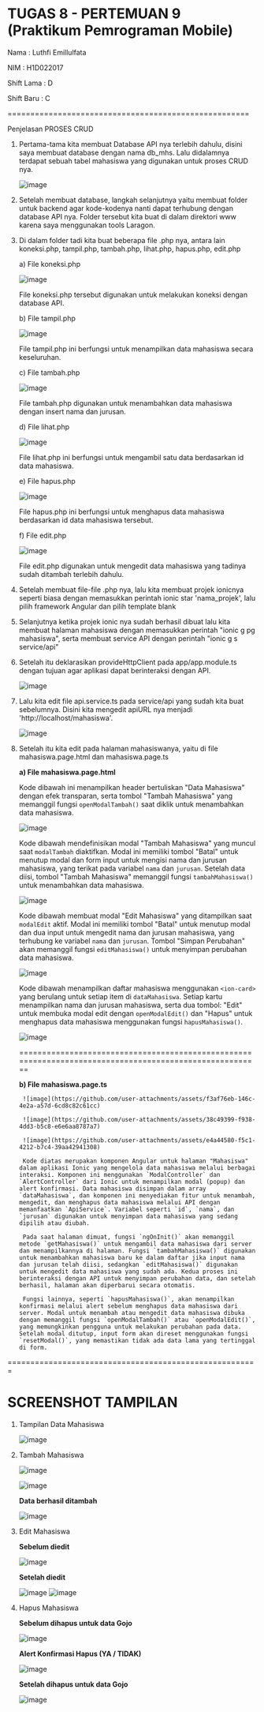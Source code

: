 TUGAS 8 - PERTEMUAN 9 (Praktikum Pemrograman Mobile)
====================================================

Nama        : Luthfi Emillulfata

NIM         : H1D022017

Shift Lama  : D

Shift Baru  : C

=====================================================

Penjelasan PROSES CRUD

1. Pertama-tama kita membuat Database API nya terlebih dahulu, disini saya membuat database dengan nama db_mhs. Lalu didalamnya terdapat sebuah tabel mahasiswa yang digunakan untuk proses CRUD nya.

   ![image](https://github.com/user-attachments/assets/94648058-20bc-4a53-b78e-a5cf2c2bbf22)

2. Setelah membuat database, langkah selanjutnya yaitu membuat folder untuk backend agar kode-kodenya nanti dapat terhubung dengan database API nya. Folder tersebut kita buat di dalam direktori www karena saya menggunakan tools Laragon.

3. Di dalam folder tadi kita buat beberapa file .php nya, antara lain koneksi.php, tampil.php, tambah.php, lihat.php, hapus.php, edit.php

   a) File koneksi.php

      ![image](https://github.com/user-attachments/assets/377744ee-5459-4b25-8756-e18afdc66d5f)

      File koneksi.php tersebut digunakan untuk melakukan koneksi dengan database API.

   b) File tampil.php

      ![image](https://github.com/user-attachments/assets/c69c0ec0-e3f2-4ee7-8d1b-0e8aa15be091)

      File tampil.php ini berfungsi untuk menampilkan data mahasiswa secara keseluruhan.
      
   c) File tambah.php

      ![image](https://github.com/user-attachments/assets/e64b7be0-02d2-4113-a1ca-af6b66b16118)

      File tambah.php digunakan untuk menambahkan data mahasiswa dengan insert nama dan jurusan.

   d) File lihat.php

      ![image](https://github.com/user-attachments/assets/0236b369-365d-4924-a720-f8cd27d28c8d)

      File lihat.php ini berfungsi untuk mengambil satu data berdasarkan id data mahasiswa.

   e) File hapus.php

      ![image](https://github.com/user-attachments/assets/1a892fca-7b65-4063-95fa-d44f1b74357c)

      File hapus.php ini berfungsi untuk menghapus data mahasiswa berdasarkan id data mahasiswa tersebut.

   f) File edit.php

      ![image](https://github.com/user-attachments/assets/88690897-a4e0-4202-a174-932aeb7c53a3)

      File edit.php digunakan untuk mengedit data mahasiswa yang tadinya sudah ditambah terlebih dahulu.
  
4. Setelah membuat file-file .php nya, lalu kita membuat projek ionicnya seperti biasa dengan memasukkan perintah ionic star 'nama_projek', lalu pilih framework Angular dan pilih template blank

5. Selanjutnya ketika projek ionic nya sudah berhasil dibuat lalu kita membuat halaman mahasiswa dengan memasukkan perintah "ionic g pg mahasiswa", serta membuat service API dengan perintah "ionic g s service/api" 

6. Setelah itu deklarasikan provideHttpClient pada app/app.module.ts dengan tujuan agar aplikasi dapat berinteraksi dengan API.

   ![image](https://github.com/user-attachments/assets/7f79b1dc-1e46-427d-87cd-f5e669f03ac7)

7. Lalu kita edit file api.service.ts pada service/api yang sudah kita buat sebelumnya. Disini kita mengedit apiURL nya menjadi 'http://localhost/mahasiswa'.

   ![image](https://github.com/user-attachments/assets/c2e3269b-3092-4f83-a68a-8312d62d29ac)

8. Setelah itu kita edit pada halaman mahasiswanya, yaitu di file mahasiswa.page.html dan mahasiswa.page.ts

   **a) File mahasiswa.page.html**

      Kode dibawah ini menampilkan header bertuliskan "Data Mahasiswa" dengan efek transparan, serta tombol "Tambah Mahasiswa" yang memanggil fungsi `openModalTambah()` saat diklik untuk menambahkan data mahasiswa.

      ![image](https://github.com/user-attachments/assets/0da15cce-e3b8-455c-b7ce-d17dde06d7d4)

      Kode dibawah mendefinisikan modal "Tambah Mahasiswa" yang muncul saat `modalTambah` diaktifkan. Modal ini memiliki tombol "Batal" untuk menutup modal dan form input untuk mengisi nama dan jurusan mahasiswa, yang terikat pada variabel `nama` dan `jurusan`. Setelah data diisi, tombol "Tambah Mahasiswa" memanggil fungsi `tambahMahasiswa()` untuk menambahkan data mahasiswa.

      ![image](https://github.com/user-attachments/assets/a0357f6b-7162-4683-9f35-969288dc9d8d)

      Kode dibawah membuat modal "Edit Mahasiswa" yang ditampilkan saat `modalEdit` aktif. Modal ini memiliki tombol "Batal" untuk menutup modal dan dua input untuk mengedit nama dan jurusan mahasiswa, yang terhubung ke variabel `nama` dan `jurusan`. Tombol "Simpan Perubahan" akan memanggil fungsi `editMahasiswa()` untuk menyimpan perubahan data mahasiswa.

      ![image](https://github.com/user-attachments/assets/a91df6de-8d08-4a66-b1a7-1cddc750ae31)

      Kode dibawah menampilkan daftar mahasiswa menggunakan `<ion-card>` yang berulang untuk setiap item di `dataMahasiswa`. Setiap kartu menampilkan nama dan jurusan mahasiswa, serta dua tombol: "Edit" untuk membuka modal edit dengan `openModalEdit()` dan "Hapus" untuk menghapus data mahasiswa menggunakan fungsi `hapusMahasiswa()`.

      ![image](https://github.com/user-attachments/assets/7e742f96-221e-4dcd-a0b7-15a0f6178c7d)

   ========================================================================================================

   **b) File mahasiswa.page.ts**

        ![image](https://github.com/user-attachments/assets/f3af76eb-146c-4e2a-a57d-6cd8c82c61cc)

        ![image](https://github.com/user-attachments/assets/38c49399-f938-4dd3-b5c8-e6e6aa8787a7)

        ![image](https://github.com/user-attachments/assets/e4a44580-f5c1-4212-b7c4-39aa42941308)

        Kode diatas merupakan komponen Angular untuk halaman "Mahasiswa" dalam aplikasi Ionic yang mengelola data mahasiswa melalui berbagai interaksi. Komponen ini menggunakan `ModalController` dan `AlertController` dari Ionic untuk menampilkan modal (popup) dan alert konfirmasi. Data mahasiswa disimpan dalam array `dataMahasiswa`, dan komponen ini menyediakan fitur untuk menambah, mengedit, dan menghapus data mahasiswa melalui API dengan memanfaatkan `ApiService`. Variabel seperti `id`, `nama`, dan `jurusan` digunakan untuk menyimpan data mahasiswa yang sedang dipilih atau diubah.

        Pada saat halaman dimuat, fungsi `ngOnInit()` akan memanggil metode `getMahasiswa()` untuk mengambil data mahasiswa dari server dan menampilkannya di halaman. Fungsi `tambahMahasiswa()` digunakan untuk menambahkan mahasiswa baru ke dalam daftar jika input nama dan jurusan telah diisi, sedangkan `editMahasiswa()` digunakan untuk mengedit data mahasiswa yang sudah ada. Kedua proses ini berinteraksi dengan API untuk menyimpan perubahan data, dan setelah berhasil, halaman akan diperbarui secara otomatis.

        Fungsi lainnya, seperti `hapusMahasiswa()`, akan menampilkan konfirmasi melalui alert sebelum menghapus data mahasiswa dari server. Modal untuk menambah atau mengedit data mahasiswa dibuka dengan memanggil fungsi `openModalTambah()` atau `openModalEdit()`, yang memungkinkan pengguna untuk melakukan perubahan pada data. Setelah modal ditutup, input form akan direset menggunakan fungsi `resetModal()`, yang memastikan tidak ada data lama yang tertinggal di form.

=======================================================

SCREENSHOT TAMPILAN
===================

1. Tampilan Data Mahasiswa

   ![image](https://github.com/user-attachments/assets/1b9ef213-cd6c-49f9-b7dc-18427d4da28c)

2. Tambah Mahasiswa

   ![image](https://github.com/user-attachments/assets/73cd0ad0-6499-4c81-877c-022a2d6ce234)

   ![image](https://github.com/user-attachments/assets/52f55fca-9334-4539-845a-9badd4a47fd3)

   **Data berhasil ditambah**

   ![image](https://github.com/user-attachments/assets/3b8e5c2d-e0ed-4f11-9ed5-6da570e64c9b)

3. Edit Mahasiswa

   **Sebelum diedit**

   ![image](https://github.com/user-attachments/assets/a6a46d83-cf27-4b99-94ac-2a351f5657e0)

   **Setelah diedit**

   ![image](https://github.com/user-attachments/assets/b116ae62-ea09-4ad5-9fcf-57705f21b1a8)
   ![image](https://github.com/user-attachments/assets/34eec969-84bc-4f65-a8b6-9d6365b1eb00)

5. Hapus Mahasiswa

   **Sebelum dihapus untuk data Gojo**

   ![image](https://github.com/user-attachments/assets/5ce9b0e9-73ec-4c19-8a3a-4032b4cbb3e7)

   **Alert Konfirmasi Hapus (YA / TIDAK)**

   ![image](https://github.com/user-attachments/assets/2e3aadca-a1a6-4e46-ba5e-4279da681cf1)

   **Setelah dihapus untuk data Gojo**

   ![image](https://github.com/user-attachments/assets/c159e5af-811a-43de-97e5-b8525fc24668)
